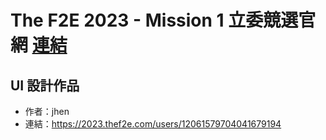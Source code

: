 # The F2E 2023 - Mission 1 立委競選官網 [連結](https://2023.thef2e.com/news)

## UI 設計作品

- 作者：jhen
- 連結：https://2023.thef2e.com/users/12061579704041679194

